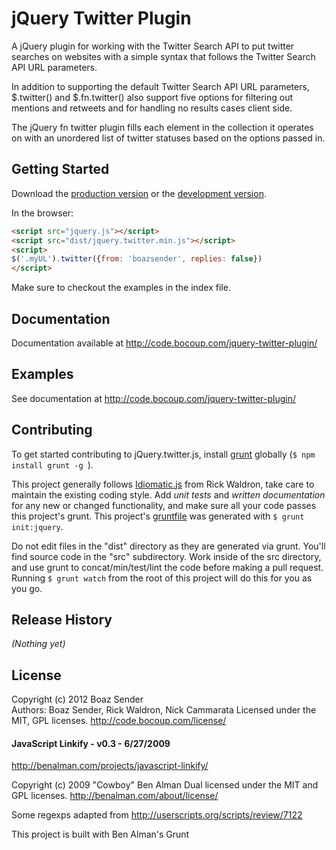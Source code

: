 # jQuery Twitter Plugin

A jQuery plugin for working with the Twitter Search API to put twitter searches on websites with a simple syntax that follows the Twitter Search API URL parameters.

In addition to supporting the default Twitter Search API URL parameters, $.twitter() and $.fn.twitter() also support five options for filtering out mentions and retweets and for handling no results cases client side.

The jQuery fn twitter plugin fills each element in the collection it operates on with an unordered list of twitter statuses based on the options passed in.


## Getting Started
Download the [production version][min] or the [development version][max].

[min]: https://raw.github.com/boazsender/jquery.twitter/master/dist/jquery.twitter.min.js
[max]: https://raw.github.com/boazsender/jquery.twitter/master/dist/jquery.twitter.js

In the browser:

```html
<script src="jquery.js"></script>
<script src="dist/jquery.twitter.min.js"></script>
<script>
$('.myUL').twitter({from: 'boazsender', replies: false})
</script>
```

Make sure to checkout the examples in the index file.

## Documentation
Documentation available at http://code.bocoup.com/jquery-twitter-plugin/

## Examples
See documentation at http://code.bocoup.com/jquery-twitter-plugin/

## Contributing
To get started contributing to jQuery.twitter.js, install [grunt](https://github.com/cowboy/grunt) globally (```$ npm install grunt -g ```).

This project generally follows [Idiomatic.js](https://github.com/rwldrn/idiomatic.js) from Rick Waldron, take care to maintain the existing coding style. Add *unit tests* and *written documentation* for any new or changed functionality, and make sure all your code passes this project's grunt. This project's [gruntfile](https://github.com/boazsender/jQuery-Twitter-Plugin/blob/master/grunt.js) was generated with ```$ grunt init:jquery```.

Do not edit files in the "dist" directory as they are generated via grunt. You'll find source code in the "src" subdirectory. Work inside of the src directory, and use grunt to concat/min/test/lint the code before making a pull request. Running ```$ grunt watch``` from the root of this project will do this for you as you go.

## Release History
_(Nothing yet)_

## License
Copyright (c) 2012 Boaz Sender  
Authors: Boaz Sender, Rick Waldron, Nick Cammarata
Licensed under the MIT, GPL licenses.
http://code.bocoup.com/license/

#### JavaScript Linkify - v0.3 - 6/27/2009
http://benalman.com/projects/javascript-linkify/

Copyright (c) 2009 "Cowboy" Ben Alman
Dual licensed under the MIT and GPL licenses.
http://benalman.com/about/license/

Some regexps adapted from http://userscripts.org/scripts/review/7122

This project is built with Ben Alman's Grunt